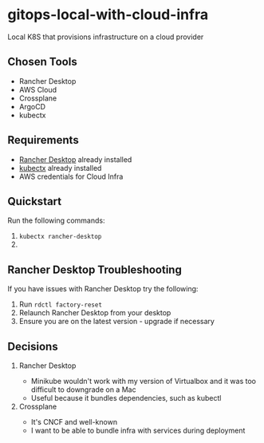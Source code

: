 # gitops-local-with-cloud-infra
Local K8S that provisions infrastructure on a cloud provider

## Chosen Tools

* Rancher Desktop
* AWS Cloud
* Crossplane
* ArgoCD
* kubectx

## Requirements

* [Rancher Desktop](https://rancherdesktop.io/) already installed
* [kubectx](https://github.com/ahmetb/kubectx) already installed
* AWS credentials for Cloud Infra

## Quickstart

Run the following commands:

1. `kubectx rancher-desktop`
2. 


## Rancher Desktop Troubleshooting

If you have issues with Rancher Desktop try the following:

1. Run `rdctl factory-reset`
2. Relaunch Rancher Desktop from your desktop
3. Ensure you are on the latest version - upgrade if necessary


## Decisions

<ol>
      <li>Rancher Desktop</li>
      <ul>
        <li>Minikube wouldn't work with my version of Virtualbox and it was too difficult to downgrade on a Mac</li>
        <li>Useful because it bundles dependencies, such as kubectl </li>
      </ul>
      <li>Crossplane</li>
      <ul>
        <li>It's CNCF and well-known</li>
        <li>I want to be able to bundle infra with services during deployment</li>
      </ul>      
</ol>

